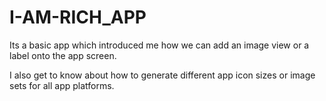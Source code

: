 # I-AM-RICH_APP

Its a basic app which introduced me how we can add an image view or a label onto the app screen.

I also get to know about how to generate different app icon sizes or image sets for all app platforms.
